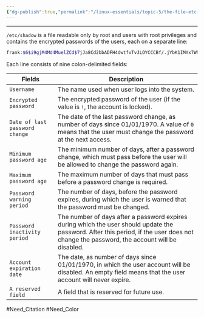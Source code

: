 ```yaml
---
{"dg-publish":true,"permalink":"/linux-essentials/topic-5/the-file-etc-shadow/","noteIcon":"1"}
---
```


---
`/etc/shadow` is a file readable only by root and users with root privileges and contains the encrypted passwords of the users, each on a separate line:

```bash
frank:$6$i9gjM4Md4MuelZCd$7jJa8Cd2bbADFH4dwtfvTvJLOYCCCBf/.jYbK1IMYx7Wh4fErXcc2xQVU2N1gb97yI YaiqH.jjJammzof2Jfr/:18029:0:99999:7:::
```

Each line consists of nine colon-delimited fields:

| Fields                         | Description                                                                                                                                                                              |
| ------------------------------ | ---------------------------------------------------------------------------------------------------------------------------------------------------------------------------------------- |
| `Username`                     | The name used when user logs into the system.                                                                                                                                            |
| `Encrypted password`           | The encrypted password of the user (if the value is `!`, the account is locked).                                                                                                         |
| `Date of last password change` | The date of the last password change, as number of days since 01/01/1970. A value of `0` means that the user must change the password at the next access.                                |
| `Minimum password age`         | The minimum number of days, after a password change, which must pass before the user will be allowed to change the password again.                                                       |
| `Maximum password age`         | The maximum number of days that must pass before a password change is required.                                                                                                          |
| `Password warning period`      | The number of days, before the password expires, during which the user is warned that the password must be changed.                                                                      |
| `Password inactivity period`   | The number of days after a password expires during which the user should update the password. After this period, if the user does not change the password, the account will be disabled. |
| `Account expiration date`      | The date, as number of days since 01/01/1970, in which the user account will be disabled. An empty field means that the user account will never expire.                                  |
| `A reserved field`             | A field that is reserved for future use.                                                                                                                                                 |

#Need_Citation #Need_Color